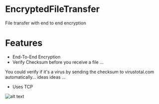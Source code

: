 # EncryptedFileTransfer
File transfer with end to end encryption

# Features
- End-To-End Encryption
- Verify Checksum before you receive a file 
...

You could verify if it's a virus by sending the checksum to virustotal.com automatically... ideas ideas
...
- Uses TCP

![alt text](https://i.imgur.com/lSE5yIA.png)
